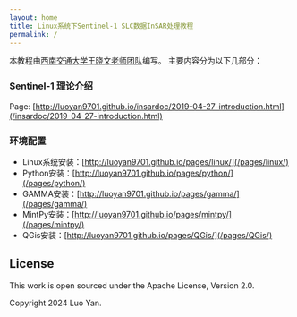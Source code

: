 ```yaml
---
layout: home
title: Linux系统下Sentinel-1 SLC数据InSAR处理教程
permalink: /
---
```


本教程由[西南交通大学][1][王晓文老师团队](https://goimage.cn)编写。
主要内容分为以下几部分：

### Sentinel-1 理论介绍

Page: [http://luoyan9701.github.io/insardoc/2019-04-27-introduction.html](/insardoc/2019-04-27-introduction.html)

### 环境配置

+ Linux系统安装：[http://luoyan9701.github.io/pages/linux/](/pages/linux/)
+ Python安装：[http://luoyan9701.github.io/pages/python/](/pages/python/)
+ GAMMA安装：[http://luoyan9701.github.io/pages/gamma/](/pages/gamma/)
+ MintPy安装：[http://luoyan9701.github.io/pages/mintpy/](/pages/mintpy/)
+ QGis安装：[http://luoyan9701.github.io/pages/QGis/](/pages/QGis/)

<!-- ### 数据下载

Page: [http://luoyan9701.github.io/insardoc/2019-04-28-datadownload.html](/insardoc/2019-04-28-datadownload.html)

### 数据预处理

Page: [http://luoyan9701.github.io/insardoc/2019-04-29-dataprepare.html](/insardoc/2019-04-29-dataprepare.html)

## 数据处理

Page: [http://luoyan9701.github.io/insardoc/2019-04-27-introduction.html](/insardoc/2019-04-27-introduction.html)

## 数据查看

Page: [http://luoyan9701.github.io/insardoc/2019-04-27-introduction.html](/insardoc/2019-04-27-introduction.html) -->

## License

This work is open sourced under the Apache License, Version 2.0.

Copyright 2024 Luo Yan.

[1]: https://gsee.swjtu.edu.cn
